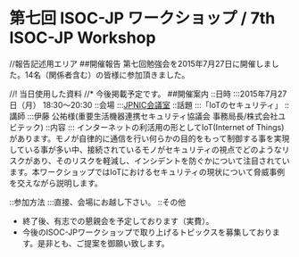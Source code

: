 # 第七回 ISOC-JP ワークショップ / 7th ISOC-JP Workshop

//報告記述用エリア
##開催報告
第七回勉強会を2015年7月27日に開催しました。14名（関係者含む）の皆様に参加頂きました。


//! 当日使用した資料
//* 今後掲載予定です。
##開催案内
::日時
:::2015年7月27日（月） 18:30〜20:30
::会場
:::[JPNIC会議室](https://www.nic.ad.jp/ja/profile/map.html)
::話題
:::「IoTのセキュリティ」
::講師
:::伊藤 公祐様(重要生活機器連携セキュリティ協議会 事務局長/株式会社ユビテック)
::内容
::: インターネットの利活用の形としてIoT(Internet of Things)があります。モノが自律的に通信を行い何らかの目的をもって制御する事を実現している事が多い中、接続されているモノがセキュリティの視点でどのようなリスクがあり、そのリスクを軽減し、インシデントを防ぐかについて注目されています。本ワークショップではIoTにおけるセキュリティの現状について脅威事例を交えながら説明します。

::参加方法
:::直接、会場にお越し下さい。
::その他
*  終了後、有志での懇親会を予定しております（実費）。
*  今後のISOC-JPワークショップで取り上げるトピックスを募集しております。是非とも、ご提案を御願い致します。

